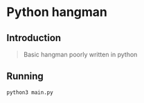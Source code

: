 # Python hangman

## Introduction

> Basic hangman poorly written in python




## Running

```bash
python3 main.py
```